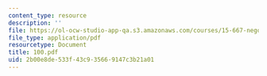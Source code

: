 ```yaml
---
content_type: resource
description: ''
file: https://ol-ocw-studio-app-qa.s3.amazonaws.com/courses/15-667-negotiation-and-conflict-management-spring-2001/2b00e8de533f43c935669147c3b21a01_100.pdf
file_type: application/pdf
resourcetype: Document
title: 100.pdf
uid: 2b00e8de-533f-43c9-3566-9147c3b21a01
---
```

